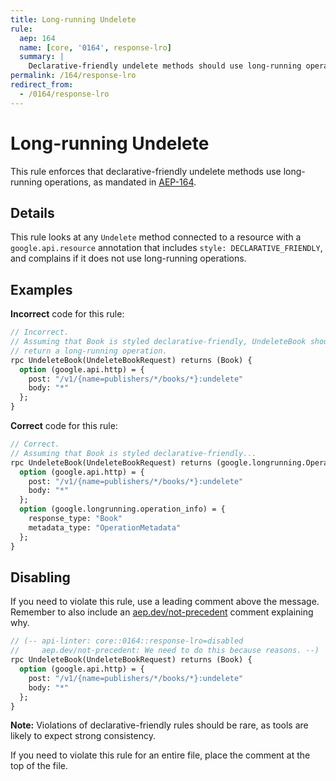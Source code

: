 ```yaml
---
title: Long-running Undelete
rule:
  aep: 164
  name: [core, '0164', response-lro]
  summary: |
    Declarative-friendly undelete methods should use long-running operations.
permalink: /164/response-lro
redirect_from:
  - /0164/response-lro
---
```


# Long-running Undelete

This rule enforces that declarative-friendly undelete methods use long-running
operations, as mandated in [AEP-164][].

## Details

This rule looks at any `Undelete` method connected to a resource with a
`google.api.resource` annotation that includes `style: DECLARATIVE_FRIENDLY`,
and complains if it does not use long-running operations.

## Examples

**Incorrect** code for this rule:

```proto
// Incorrect.
// Assuming that Book is styled declarative-friendly, UndeleteBook should
// return a long-running operation.
rpc UndeleteBook(UndeleteBookRequest) returns (Book) {
  option (google.api.http) = {
    post: "/v1/{name=publishers/*/books/*}:undelete"
    body: "*"
  };
}
```

**Correct** code for this rule:

```proto
// Correct.
// Assuming that Book is styled declarative-friendly...
rpc UndeleteBook(UndeleteBookRequest) returns (google.longrunning.Operation) {
  option (google.api.http) = {
    post: "/v1/{name=publishers/*/books/*}:undelete"
    body: "*"
  };
  option (google.longrunning.operation_info) = {
    response_type: "Book"
    metadata_type: "OperationMetadata"
  };
}
```

## Disabling

If you need to violate this rule, use a leading comment above the message.
Remember to also include an [aep.dev/not-precedent][] comment explaining why.

```proto
// (-- api-linter: core::0164::response-lro=disabled
//     aep.dev/not-precedent: We need to do this because reasons. --)
rpc UndeleteBook(UndeleteBookRequest) returns (Book) {
  option (google.api.http) = {
    post: "/v1/{name=publishers/*/books/*}:undelete"
    body: "*"
  };
}
```

**Note:** Violations of declarative-friendly rules should be rare, as tools are
likely to expect strong consistency.

If you need to violate this rule for an entire file, place the comment at the
top of the file.

[aep-164]: https://aep.dev/164
[aep.dev/not-precedent]: https://aep.dev/not-precedent
